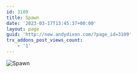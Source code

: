 ```yaml
---
id: 3109
title: Spawn
date: '2023-03-17T13:45:37+00:00'
layout: page
guid: 'http://new.andydixon.com/?page_id=3109'
trx_addons_post_views_count:
    - '1'
---
```


![Spawn](https://i0.wp.com/assets.g8x2.ldn.idrivee2-23.com/posters/Spawn%2001.jpg?w=1200&ssl=1 "Spawn")